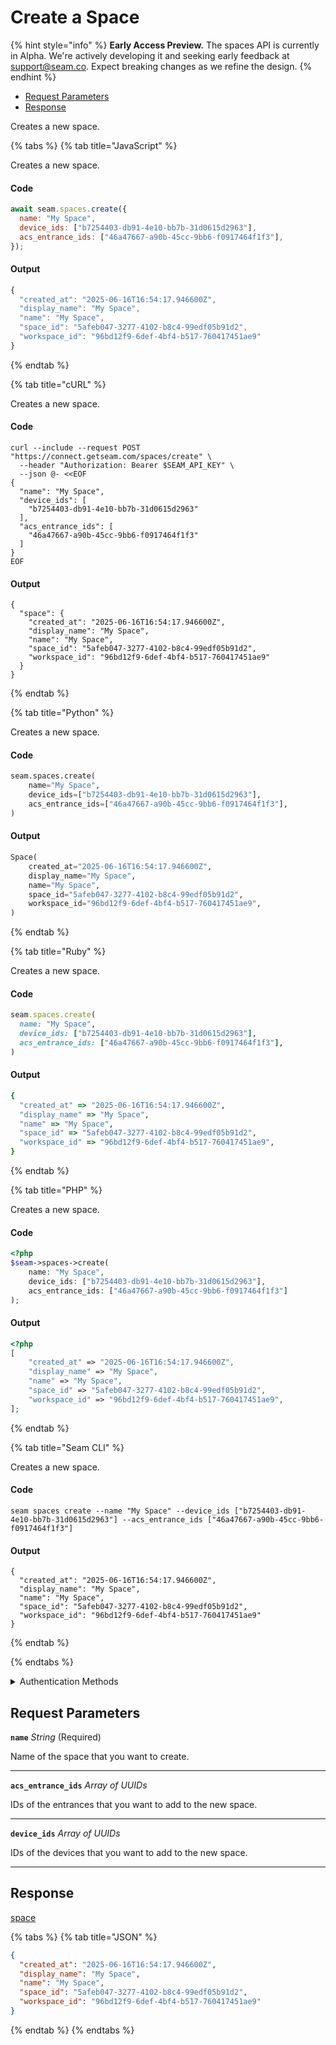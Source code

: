 # Create a Space
{% hint style="info" %}
**Early Access Preview.** The spaces API is currently in Alpha. We're actively developing it and seeking early feedback at [support@seam.co](mailto:support@seam.co). Expect breaking changes as we refine the design.
{% endhint %}

- [Request Parameters](#request-parameters)
- [Response](#response)

Creates a new space.


{% tabs %}
{% tab title="JavaScript" %}

Creates a new space.

#### Code

```javascript
await seam.spaces.create({
  name: "My Space",
  device_ids: ["b7254403-db91-4e10-bb7b-31d0615d2963"],
  acs_entrance_ids: ["46a47667-a90b-45cc-9bb6-f0917464f1f3"],
});
```

#### Output

```javascript
{
  "created_at": "2025-06-16T16:54:17.946600Z",
  "display_name": "My Space",
  "name": "My Space",
  "space_id": "5afeb047-3277-4102-b8c4-99edf05b91d2",
  "workspace_id": "96bd12f9-6def-4bf4-b517-760417451ae9"
}
```
{% endtab %}

{% tab title="cURL" %}

Creates a new space.

#### Code

```curl
curl --include --request POST "https://connect.getseam.com/spaces/create" \
  --header "Authorization: Bearer $SEAM_API_KEY" \
  --json @- <<EOF
{
  "name": "My Space",
  "device_ids": [
    "b7254403-db91-4e10-bb7b-31d0615d2963"
  ],
  "acs_entrance_ids": [
    "46a47667-a90b-45cc-9bb6-f0917464f1f3"
  ]
}
EOF
```

#### Output

```curl
{
  "space": {
    "created_at": "2025-06-16T16:54:17.946600Z",
    "display_name": "My Space",
    "name": "My Space",
    "space_id": "5afeb047-3277-4102-b8c4-99edf05b91d2",
    "workspace_id": "96bd12f9-6def-4bf4-b517-760417451ae9"
  }
}
```
{% endtab %}

{% tab title="Python" %}

Creates a new space.

#### Code

```python
seam.spaces.create(
    name="My Space",
    device_ids=["b7254403-db91-4e10-bb7b-31d0615d2963"],
    acs_entrance_ids=["46a47667-a90b-45cc-9bb6-f0917464f1f3"],
)
```

#### Output

```python
Space(
    created_at="2025-06-16T16:54:17.946600Z",
    display_name="My Space",
    name="My Space",
    space_id="5afeb047-3277-4102-b8c4-99edf05b91d2",
    workspace_id="96bd12f9-6def-4bf4-b517-760417451ae9",
)
```
{% endtab %}

{% tab title="Ruby" %}

Creates a new space.

#### Code

```ruby
seam.spaces.create(
  name: "My Space",
  device_ids: ["b7254403-db91-4e10-bb7b-31d0615d2963"],
  acs_entrance_ids: ["46a47667-a90b-45cc-9bb6-f0917464f1f3"],
)
```

#### Output

```ruby
{
  "created_at" => "2025-06-16T16:54:17.946600Z",
  "display_name" => "My Space",
  "name" => "My Space",
  "space_id" => "5afeb047-3277-4102-b8c4-99edf05b91d2",
  "workspace_id" => "96bd12f9-6def-4bf4-b517-760417451ae9",
}
```
{% endtab %}

{% tab title="PHP" %}

Creates a new space.

#### Code

```php
<?php
$seam->spaces->create(
    name: "My Space",
    device_ids: ["b7254403-db91-4e10-bb7b-31d0615d2963"],
    acs_entrance_ids: ["46a47667-a90b-45cc-9bb6-f0917464f1f3"]
);
```

#### Output

```php
<?php
[
    "created_at" => "2025-06-16T16:54:17.946600Z",
    "display_name" => "My Space",
    "name" => "My Space",
    "space_id" => "5afeb047-3277-4102-b8c4-99edf05b91d2",
    "workspace_id" => "96bd12f9-6def-4bf4-b517-760417451ae9",
];
```
{% endtab %}

{% tab title="Seam CLI" %}

Creates a new space.

#### Code

```seam_cli
seam spaces create --name "My Space" --device_ids ["b7254403-db91-4e10-bb7b-31d0615d2963"] --acs_entrance_ids ["46a47667-a90b-45cc-9bb6-f0917464f1f3"]
```

#### Output

```seam_cli
{
  "created_at": "2025-06-16T16:54:17.946600Z",
  "display_name": "My Space",
  "name": "My Space",
  "space_id": "5afeb047-3277-4102-b8c4-99edf05b91d2",
  "workspace_id": "96bd12f9-6def-4bf4-b517-760417451ae9"
}
```
{% endtab %}

{% endtabs %}


<details>

<summary>Authentication Methods</summary>

- API key
- Personal access token
  <br>Must also include the `seam-workspace` header in the request.

To learn more, see [Authentication](https://docs.seam.co/latest/api/authentication).
</details>

## Request Parameters

**`name`** *String* (Required)

Name of the space that you want to create.

---

**`acs_entrance_ids`** *Array* *of UUIDs*

IDs of the entrances that you want to add to the new space.

---

**`device_ids`** *Array* *of UUIDs*

IDs of the devices that you want to add to the new space.

---


## Response

[space](./)

{% tabs %}
{% tab title="JSON" %}
```json
{
  "created_at": "2025-06-16T16:54:17.946600Z",
  "display_name": "My Space",
  "name": "My Space",
  "space_id": "5afeb047-3277-4102-b8c4-99edf05b91d2",
  "workspace_id": "96bd12f9-6def-4bf4-b517-760417451ae9"
}
```
{% endtab %}
{% endtabs %}
